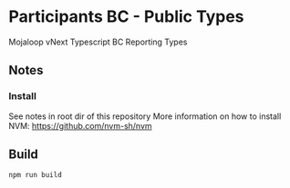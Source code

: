# Participants BC - Public Types
Mojaloop vNext Typescript BC Reporting Types

## Notes

### Install
See notes in root dir of this repository
More information on how to install NVM: https://github.com/nvm-sh/nvm

## Build

```bash
npm run build
```

